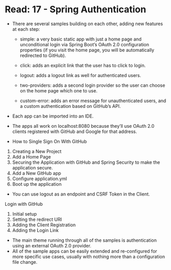 # Read: 17 - Spring Authentication


* There are several samples building on each other, adding new features at each step:

  * simple: a very basic static app with just a home page and unconditional login via Spring Boot’s OAuth 2.0 configuration properties (if you visit the home page, you will be automatically redirected to GitHub).

  * click: adds an explicit link that the user has to click to login.

  * logout: adds a logout link as well for authenticated users.

  * two-providers: adds a second login provider so the user can choose on the home page which one to use.

  * custom-error: adds an error message for unauthenticated users, and a custom authentication based on GitHub’s API.

* Each app can be imported into an IDE.
* The apps all work on localhost:8080 because they’ll use OAuth 2.0 clients registered with GitHub and Google for that address.

* How to Single Sign On With GitHub
1. Creating a New Project
2. Add a Home Page
3. Securing the Application with GitHub and Spring Security to make the application secure.
4. Add a New GitHub app
5. Configure application.yml
6. Boot up the application

* You can use logout as an endpoint and CSRF Token in the Client.

Login with GitHub
1. Initial setup
2. Setting the redirect URI
3. Adding the Client Registration
4. Adding the Login Link

* The main theme running through all of the samples is authentication using an external OAuth 2.0 provider.
* All of the sample apps can be easily extended and re-configured for more specific use cases, usually with nothing more than a configuration file change. 